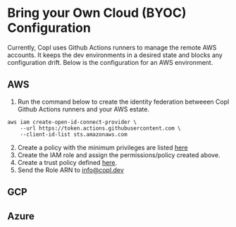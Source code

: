 
# Bring your Own Cloud (BYOC) Configuration
Currently, Copl uses Github Actions runners to manage the  remote AWS accounts. It keeps the dev environments in a desired state and blocks any configuration drift.
Below is the configuration for an AWS environment.
## AWS
1. Run the command below to create the identity federation betweeen Copl Github Actions runners and your AWS estate.

```
aws iam create-open-id-connect-provider \
    --url https://token.actions.githubusercontent.com \
    --client-id-list sts.amazonaws.com 
```
2. Create a policy with the minimum privileges are listed [here](iam-policy.json)
3. Create the IAM role and assign the permissions/policy created above.
4. Create a trust policy defined [here](trust-policy.json).
5. Send the Role ARN to info@copl.dev

## GCP
## Azure
